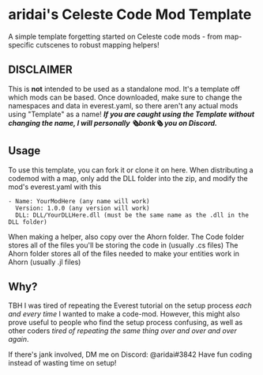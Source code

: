 
# aridai's Celeste Code Mod Template
A simple template forgetting started on Celeste code mods - from map-specific cutscenes to robust mapping helpers!
## DISCLAIMER
This is **not** intended to be used as a standalone mod. It's a template off which mods can be based.
Once downloaded, make sure to change the namespaces and data in everest.yaml, so there aren't any actual mods using "Template" as a name!
***If you are caught using the Template without changing the name, I will personally 🗞️bonk🗞️ you on Discord.***
## Usage
To use this template, you can fork it or clone it on here.
When distributing a codemod with a map, only add the DLL folder into the zip, and modify the mod's everest.yaml with this
```
- Name: YourModHere (any name will work)
  Version: 1.0.0 (any version will work)
  DLL: DLL/YourDLLHere.dll (must be the same name as the .dll in the DLL folder)
```
When making a helper, also copy over the Ahorn folder.
The Code folder stores all of the files you'll be storing the code in (usually .cs files)
The Ahorn folder stores all of the files needed to make your entities work in Ahorn (usually .jl files)
## Why?
TBH I was tired of repeating the Everest tutorial on the setup process *each and every time* I wanted to make a code-mod. However, this might also prove useful to people who find the setup process confusing, as well as other coders *tired of repeating the same thing over and over and over again*.

If there's jank involved, DM me on Discord: @aridai#3842
Have fun coding instead of wasting time on setup!
